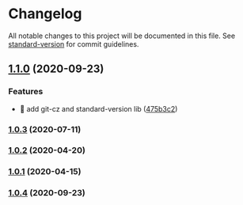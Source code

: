 # Changelog

All notable changes to this project will be documented in this file. See [standard-version](https://github.com/conventional-changelog/standard-version) for commit guidelines.

## [1.1.0](https://github.com/yeukfei02/drawCanvas/compare/v1.0.4...v1.1.0) (2020-09-23)


### Features

* 🎸 add git-cz and standard-version lib ([475b3c2](https://github.com/yeukfei02/drawCanvas/commit/475b3c205a46c33059a7063c58b6f0bc46201077))

### [1.0.3](https://github.com/yeukfei02/drawCanvas/compare/v1.0.2...v1.0.3) (2020-07-11)

### [1.0.2](https://github.com/yeukfei02/drawCanvas/compare/v1.0.1...v1.0.2) (2020-04-20)

### [1.0.1](https://github.com/yeukfei02/drawCanvas/compare/v1.0.0...v1.0.1) (2020-04-15)

### [1.0.4](https://github.com/yeukfei02/drawCanvas/compare/v1.0.0...v1.0.4) (2020-09-23)
